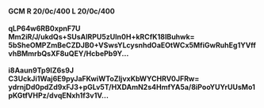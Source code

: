 #### GCM R 20/0c/400 L 20/0c/400
**qLP64w6RB0xpnF7U**<br/>**Mm2iR/J/ukdQs+SUsAlRPU5zUln0H+kRCfK18IBuhwk=**<br/>**5bSheOMPZmBeCZDJB0+VSwsYLcysnhdOaEOtWCx5MfiGwRuhEg1YVffvhBMmrbQsXF8uQEY/HcbePb9Y...**<br/><br/>
**i8Aaun9Tp9IZ6s9J**<br/>**C3UckJi1Waj6E9pyJaFKwiWToZljvxKbWYCHRV0JFRw=**<br/>**ydrnjDd0pdZd9xFJ3+pGLv5T/HXDAmN2s4HmfYA5a/8iPooYUYrUUsMo1pKGtfVHPz/dvqENxh1f3v1V...**